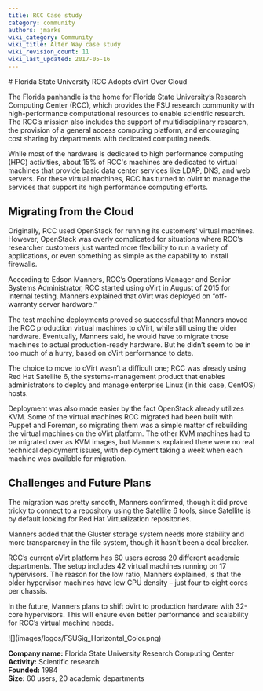 ```yaml
---
title: RCC Case study
category: community
authors: jmarks
wiki_category: Community
wiki_title: Alter Way case study
wiki_revision_count: 11
wiki_last_updated: 2017-05-16
---
```


<div class="row">
<div class="col-md-7 col-md-offset-1 pad-sides">
# Florida State University RCC Adopts oVirt Over Cloud

The Florida panhandle is the home for Florida State University’s Research Computing Center (RCC), which provides the FSU research community with high-performance computational resources to enable scientific research. The RCC’s mission also includes the support of multidisciplinary research, the provision of a general access computing platform, and encouraging cost sharing by departments with dedicated computing needs.

While most of the hardware is dedicated to high performance computing (HPC) activities, about 15% of RCC's machines are dedicated to virtual machines that provide basic data center services like LDAP, DNS, and web servers. For these virtual machines, RCC has turned to oVirt to manage the services that support its high performance computing efforts.

## Migrating from the Cloud

Originally, RCC used OpenStack for running its customers' virtual machines. However, OpenStack was overly complicated for situations where RCC’s researcher customers just wanted more flexibility to run a variety of applications, or even something as simple as the capability to install firewalls.

According to Edson Manners, RCC’s Operations Manager and Senior Systems Administrator, RCC started using oVirt in August of 2015 for internal testing. Manners explained that oVirt was deployed on “off-warranty server hardware.”    

The test machine deployments proved so successful that Manners moved the RCC production virtual machines to oVirt, while still using the older hardware. Eventually, Manners said, he would have to migrate those machines to actual production-ready hardware. But he didn’t seem to be in too much of a hurry, based on oVirt performance to date.

The choice to move to oVirt wasn’t a difficult one; RCC was already using Red Hat Satellite 6, the systems-management product that enables administrators to deploy and manage enterprise Linux (in this case, CentOS) hosts.

Deployment was also made easier by the fact OpenStack already utilizes KVM. Some of the virtual machines RCC migrated had been built with Puppet and Foreman, so migrating them was a simple matter of rebuilding the virtual machines on the oVirt platform. The other KVM machines had to be migrated over as KVM images, but Manners explained there were no real technical deployment issues, with deployment taking a week when each machine was available for migration.

## Challenges and Future Plans

The migration was pretty smooth, Manners confirmed, though it did prove tricky to connect to a repository using the Satellite 6 tools, since Satellite is by default looking for Red Hat Virtualization repositories.

Manners added that the Gluster storage system needs more stability and more transparency in the file system, though it hasn’t been a deal breaker.

RCC’s current oVirt platform has 60 users across 20 different academic departments. The setup includes 42 virtual machines running on 17 hypervisors. The reason for the low ratio, Manners explained, is that the older hypervisor machines have low CPU density – just four to eight cores per chassis.

In the future, Manners plans to shift oVirt to production hardware with 32-core hypervisors. This will ensure even better performance and scalability for RCC’s virtual machine needs.



</div>
<div class="col-md-4 pad-sides">
<div class="well well-lg">
![](images/logos/FSUSig_Horizontal_Color.png)<br>

**Company name:** Florida State University Research Computing Center<br>
**Activity:** Scientific research<br>
**Founded:** 1984<br>
**Size:** 60 users, 20 academic departments

</div>
</div>
</div>
